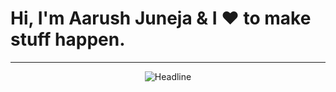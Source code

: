 <h1>Hi, I'm Aarush Juneja & I ❤️ to make stuff happen.</h1>
<hr>

<div align=center>
        <img src="https://readme-typing-svg.herokuapp.com?color=white&size=32&center=true&vCenter=true&width=600&height=50&lines=Information+Technology+Student;Data+Scientist+by+Day.;Web+Developer+by+Night.;" alt="Headline" />
</div>

<!--
**AarushJuneja/AarushJuneja** is a ✨ _special_ ✨ repository because its `README.md` (this file) appears on your GitHub profile.

Here are some ideas to get you started:

- 🔭 I’m currently working on ...
- 🌱 I’m currently learning ...
- 👯 I’m looking to collaborate on ...
- 🤔 I’m looking for help with ...
- 💬 Ask me about ...
- 📫 How to reach me: ...
- 😄 Pronouns: ...
- ⚡ Fun fact: ...
-->
